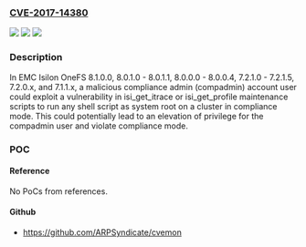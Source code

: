 ### [CVE-2017-14380](https://cve.mitre.org/cgi-bin/cvename.cgi?name=CVE-2017-14380)
![](https://img.shields.io/static/v1?label=Product&message=EMC%20Isilon%20OneFS%208.1.0.0%2C%208.0.1.0%208.0.1.1%2C%208.0.0.0%20-%208.0.0.4%2C%207.2.1.0%20-%207.2.1.5%2C%207.2.0.x%2C%207.1.1.x&color=blue)
![](https://img.shields.io/static/v1?label=Version&message=n%2Fa&color=blue)
![](https://img.shields.io/static/v1?label=Vulnerability&message=Privilege%20Escalation%20Vulnerability&color=brighgreen)

### Description

In EMC Isilon OneFS 8.1.0.0, 8.0.1.0 - 8.0.1.1, 8.0.0.0 - 8.0.0.4, 7.2.1.0 - 7.2.1.5, 7.2.0.x, and 7.1.1.x, a malicious compliance admin (compadmin) account user could exploit a vulnerability in isi_get_itrace or isi_get_profile maintenance scripts to run any shell script as system root on a cluster in compliance mode. This could potentially lead to an elevation of privilege for the compadmin user and violate compliance mode.

### POC

#### Reference
No PoCs from references.

#### Github
- https://github.com/ARPSyndicate/cvemon

